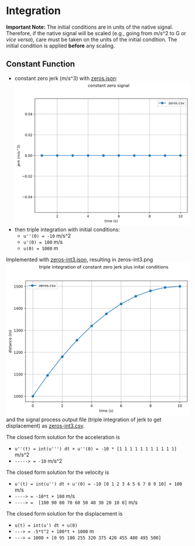 # Integration

**Important Note:**  The initial conditions are in units of the native signal.  Therefore, if the native signal will be scaled (e.g., going from m/s^2 to G or *vice versa*), care must be taken on the units of the initial condition.  The initial condition is applied **before** any scaling.  

## Constant Function

* constant zero jerk (m/s^3) with
[zeros.json](zeros.json):
![zeros](zeros.png)
* then triple integration with initial conditions:
  * `u''(0) = -10` m/s^2
  * `u'(0) = 100` m/s
  * `u(0) = 1000` m
  
Implemented with [zeros-int3.json](zeros-int3.json), resulting in zeros-int3.png ![zeros-int3](zeros-int3.png)
and the signal process output file (triple integration of jerk to get displacement) as [zeros-int3.csv](zeros-int3.csv).

The closed form solution for the acceleration is
* `u''(t) = int(u''') dt + u''(0) = -10 * [1 1 1 1 1 1 1 1 1 1 1]` m/s^2
* `-----> = -10` m/s^2

The closed form solution for the velocity is
* `u'(t) = int(u'') dt + u'(0) = -10 [0 1 2 3 4 5 6 7 8 9 10] + 100` m/s
* `----> = -10*t + 100` m/s
* `----> =  [100 90 80 70 60 50 40 30 20 10 0]` m/s

The closed form solution for the displacement is
* `u(t) = int(u') dt + u(0)`
* `---> = -5*t^2 + 100*t + 1000` m
* `---> = 1000 + [0 95 180 255 320 375 420 455 480 495 500]`
